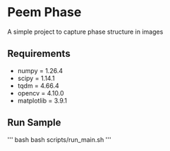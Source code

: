 # Peem Phase

A simple project to capture phase structure in images

## Requirements

* numpy = 1.26.4
* scipy = 1.14.1
* tqdm = 4.66.4
* opencv = 4.10.0
* matplotlib = 3.9.1

## Run Sample

''' bash
bash scripts/run_main.sh
'''
